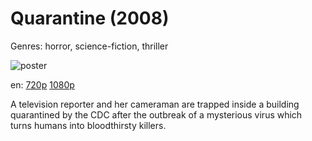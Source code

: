 # Quarantine (2008)

Genres: horror, science-fiction, thriller

![poster](http://image.tmdb.org/t/p/w500/diJgLy6vSGbNYNW5jZ1YpX7PHJ4.jpg)

en:
  [720p](magnet:?xt=urn:btih:45F05D85A78883AFDA3DA00860B487343C92FCEF&tr=udp://glotorrents.pw:6969/announce&tr=udp://tracker.opentrackr.org:1337/announce&tr=udp://torrent.gresille.org:80/announce&tr=udp://tracker.openbittorrent.com:80&tr=udp://tracker.coppersurfer.tk:6969&tr=udp://tracker.leechers-paradise.org:6969&tr=udp://p4p.arenabg.ch:1337&tr=udp://tracker.internetwarriors.net:1337)
  [1080p](magnet:?xt=urn:btih:A02ECD93AC6ADF0F0249F0ABA685A9D236544BDE&tr=udp://glotorrents.pw:6969/announce&tr=udp://tracker.opentrackr.org:1337/announce&tr=udp://torrent.gresille.org:80/announce&tr=udp://tracker.openbittorrent.com:80&tr=udp://tracker.coppersurfer.tk:6969&tr=udp://tracker.leechers-paradise.org:6969&tr=udp://p4p.arenabg.ch:1337&tr=udp://tracker.internetwarriors.net:1337)
  


A television reporter and her cameraman are trapped inside a building quarantined by the CDC after the outbreak of a mysterious virus which turns humans into bloodthirsty killers.